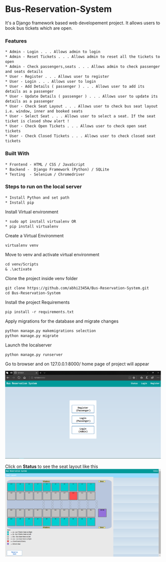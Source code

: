 # Bus-Reservation-System

It's a Django framework based web developement project. It allows users to book bus tickets which are open.<br/>

### Features
```
* Admin - Login . . . Allows admin to login
* Admin - Reset Tickets . . . Allows admin to reset all the tickets to open
* Admin - Check passengers,seats . . . Allows admin to check passenger and seats details
* User - Register . . . Allows user to register 
* User - Login . . . Allows user to login
* User - Add Details ( passenger ) . . . Allows user to add its details as a passenger 
* User - Update Details ( passenger ) . . . Allows user to update its details as a passenger
* User - Check Seat Layout . . . Allows user to check bus seat layout i.e. window, inner and booked seats
* User - Select Seat . . . Allows user to select a seat. If the seat ticket is closed show alert !
* User - Check Open Tickets . . . Allows user to check open seat tickets
* User - Check Closed Tickets . . . Allows user to check closed seat tickets
```
### Built With
```
* Frontend - HTML / CSS / JavaScript
* Backend -  Django Framework (Python) / SQLite 
* Testing  - Selenium / Chromedriver
```
### Steps to run on the local server
```
* Install Python and set path
* Install pip
```
Install Virtual environment
```
* sudo apt install virtualenv OR
* pip install virtualenv
```
Create a Virtual Environment
```
virtualenv venv
```
Move to venv and activate virtual environment
```
cd venv/Scripts
& .\activate
```
Clone the project inside venv folder
```
git clone https://github.com/abhi2345A/Bus-Reservation-System.git
cd Bus-Reservation-System
```
Install the project Requirements
```
pip install -r requirements.txt
```
Apply migrations for the database and migrate changes
```
python manage.py makemigrations selection
python manage.py migrate
```
Launch the localserver
```
python manage.py runserver
```
Go to browser and on 127.0.0.1:8000/   home page of project will appear

![Alt text](Screenshots/home.png?raw=true "home")


 Click on **Status** to see the seat layout like this 
 </br>
 ![Alt text](Screenshots/layout.png?raw=true "layout")
 
